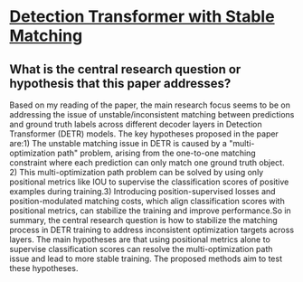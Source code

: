 # [Detection Transformer with Stable Matching](https://arxiv.org/abs/2304.04742)

## What is the central research question or hypothesis that this paper addresses?

Based on my reading of the paper, the main research focus seems to be on addressing the issue of unstable/inconsistent matching between predictions and ground truth labels across different decoder layers in Detection Transformer (DETR) models. The key hypotheses proposed in the paper are:1) The unstable matching issue in DETR is caused by a "multi-optimization path" problem, arising from the one-to-one matching constraint where each prediction can only match one ground truth object. 2) This multi-optimization path problem can be solved by using only positional metrics like IOU to supervise the classification scores of positive examples during training.3) Introducing position-supervised losses and position-modulated matching costs, which align classification scores with positional metrics, can stabilize the training and improve performance.So in summary, the central research question is how to stabilize the matching process in DETR training to address inconsistent optimization targets across layers. The main hypotheses are that using positional metrics alone to supervise classification scores can resolve the multi-optimization path issue and lead to more stable training. The proposed methods aim to test these hypotheses.
